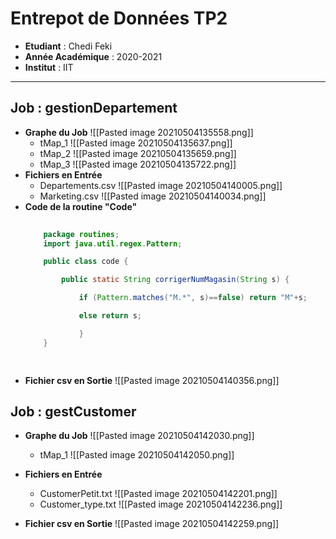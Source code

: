 # Entrepot de Données TP2 
* **Etudiant** : Chedi Feki 
* **Année Académique** : 2020-2021
* **Institut** :  IIT  
___ 


## Job : gestionDepartement
* **Graphe du Job**
	![[Pasted image 20210504135558.png]]
	* tMap_1
		![[Pasted image 20210504135637.png]] 
	* tMap_2
		![[Pasted image 20210504135659.png]] 
	* tMap_3
		![[Pasted image 20210504135722.png]]
* **Fichiers en Entrée**
	* Departements.csv
		![[Pasted image 20210504140005.png]] 
	* Marketing.csv
		![[Pasted image 20210504140034.png]] 
* **Code de la routine "Code"**
	```java
		
		package routines;
		import java.util.regex.Pattern;

		public class code {

			public static String corrigerNumMagasin(String s) {

				if (Pattern.matches("M.*", s)==false) return "M"+s;

				else return s;

				}
		}

		
	```
* **Fichier csv en Sortie**
	![[Pasted image 20210504140356.png]] 


## Job : gestCustomer 
* **Graphe du Job**
	![[Pasted image 20210504142030.png]]
	* tMap_1
		![[Pasted image 20210504142050.png]]
* **Fichiers en Entrée**
	* CustomerPetit.txt
		![[Pasted image 20210504142201.png]]
	* Customer_type.txt
		![[Pasted image 20210504142236.png]]

* **Fichier csv en Sortie**
	![[Pasted image 20210504142259.png]]
